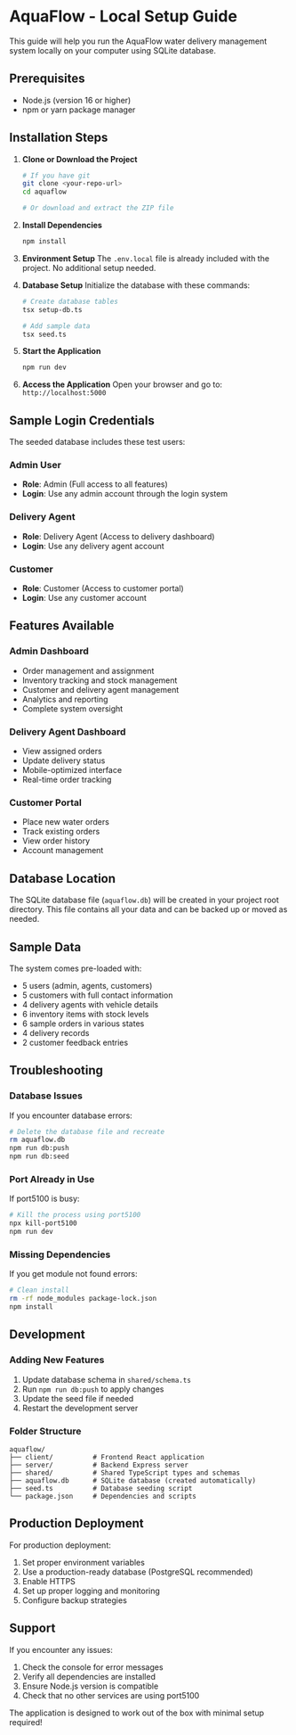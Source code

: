 # AquaFlow - Local Setup Guide

This guide will help you run the AquaFlow water delivery management system locally on your computer using SQLite database.

## Prerequisites

- Node.js (version 16 or higher)
- npm or yarn package manager

## Installation Steps

1. **Clone or Download the Project**
   ```bash
   # If you have git
   git clone <your-repo-url>
   cd aquaflow

   # Or download and extract the ZIP file
   ```

2. **Install Dependencies**
   ```bash
   npm install
   ```

3. **Environment Setup**
   The `.env.local` file is already included with the project. No additional setup needed.

4. **Database Setup**
   Initialize the database with these commands:
   
   ```bash
   # Create database tables
   tsx setup-db.ts
   
   # Add sample data
   tsx seed.ts
   ```

5. **Start the Application**
   ```bash
   npm run dev
   ```

6. **Access the Application**
   Open your browser and go to: `http://localhost:5000`

## Sample Login Credentials

The seeded database includes these test users:

### Admin User
- **Role**: Admin (Full access to all features)
- **Login**: Use any admin account through the login system

### Delivery Agent
- **Role**: Delivery Agent (Access to delivery dashboard)
- **Login**: Use any delivery agent account

### Customer
- **Role**: Customer (Access to customer portal)
- **Login**: Use any customer account

## Features Available

### Admin Dashboard
- Order management and assignment
- Inventory tracking and stock management
- Customer and delivery agent management
- Analytics and reporting
- Complete system oversight

### Delivery Agent Dashboard
- View assigned orders
- Update delivery status
- Mobile-optimized interface
- Real-time order tracking

### Customer Portal
- Place new water orders
- Track existing orders
- View order history
- Account management

## Database Location

The SQLite database file (`aquaflow.db`) will be created in your project root directory. This file contains all your data and can be backed up or moved as needed.

## Sample Data

The system comes pre-loaded with:
- 5 users (admin, agents, customers)
- 5 customers with full contact information
- 4 delivery agents with vehicle details
- 6 inventory items with stock levels
- 6 sample orders in various states
- 4 delivery records
- 2 customer feedback entries

## Troubleshooting

### Database Issues
If you encounter database errors:
```bash
# Delete the database file and recreate
rm aquaflow.db
npm run db:push
npm run db:seed
```

### Port Already in Use
If port5100 is busy:
```bash
# Kill the process using port5100
npx kill-port5100
npm run dev
```

### Missing Dependencies
If you get module not found errors:
```bash
# Clean install
rm -rf node_modules package-lock.json
npm install
```

## Development

### Adding New Features
1. Update database schema in `shared/schema.ts`
2. Run `npm run db:push` to apply changes
3. Update the seed file if needed
4. Restart the development server

### Folder Structure
```
aquaflow/
├── client/          # Frontend React application
├── server/          # Backend Express server
├── shared/          # Shared TypeScript types and schemas
├── aquaflow.db      # SQLite database (created automatically)
├── seed.ts          # Database seeding script
└── package.json     # Dependencies and scripts
```

## Production Deployment

For production deployment:
1. Set proper environment variables
2. Use a production-ready database (PostgreSQL recommended)
3. Enable HTTPS
4. Set up proper logging and monitoring
5. Configure backup strategies

## Support

If you encounter any issues:
1. Check the console for error messages
2. Verify all dependencies are installed
3. Ensure Node.js version is compatible
4. Check that no other services are using port5100

The application is designed to work out of the box with minimal setup required!